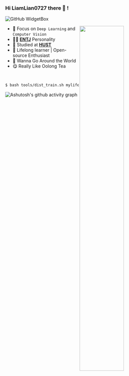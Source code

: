 ### Hi LiamLian0727 there 👋 !

![GitHub WidgetBox](https://github-widgetbox.vercel.app/api/profile?username=LiamLian0727&data=followers,repositories,stars,commits)

<img align="right" width="53%" src="https://github-readme-stats.vercel.app/api?username=LiamLian0727&show_icons=true&icon_color=CE1D2D&text_color=718096&bg_color=ffffff&hide_title=true" />

<be>
  
- 🌱 Focus on `Deep Learning` and `Computer Vision`
- 👨‍🔬 [**ENTJ**](https://www.16personalities.com/entj-personality) Personality
- 🏫 Studied at [**HUST**](https://english.hust.edu.cn/)
- 🔭 Lifelong learner | Open-source Enthusiast
- 💭 Wanna Go Around the World
- 😋 Really Like Oolong Tea

  
<br>
<be>

```sh
$ bash tools/dist_train.sh mylife.py 1 &> blog.life
```

![Ashutosh's github activity graph](https://github-readme-activity-graph.vercel.app/graph?username=LiamLian0727&theme=github-light&bg_color=white&title_color=black&area_color=black&)


